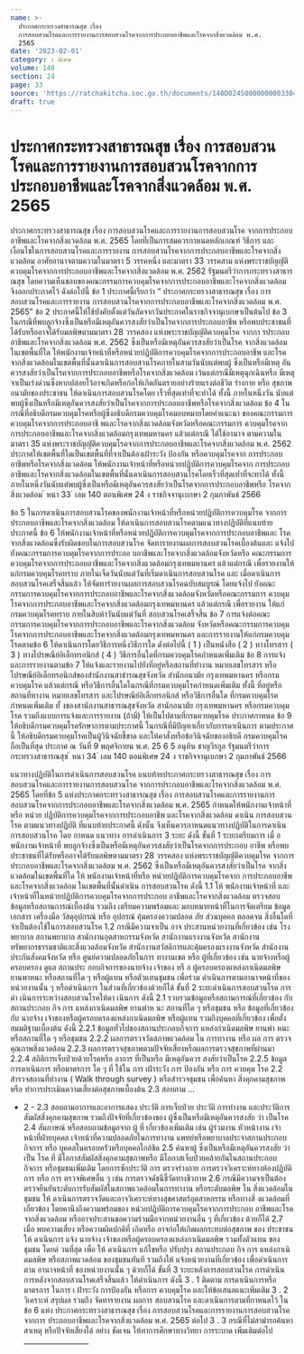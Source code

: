 ```yaml
---
name: >-
  ประกาศกระทรวงสาธารณสุข เรื่อง
  การสอบสวนโรคและการรายงานการสอบสวนโรคจากการประกอบอาชีพและโรคจากสิ่งแวดล้อม พ.ศ.
  2565
date: '2023-02-01'
category: ง พิเศษ
volume: 140
section: 24
page: 33
source: 'https://ratchakitcha.soc.go.th/documents/140D024S0000000003304.pdf'
draft: true
---
```


# ประกาศกระทรวงสาธารณสุข เรื่อง การสอบสวนโรคและการรายงานการสอบสวนโรคจากการประกอบอาชีพและโรคจากสิ่งแวดล้อม พ.ศ. 2565

ประกาศกระทรวงสาธารณสุข เรื่อง การสอบสวนโรคและการรายงานการสอบสวนโรค จากการประกอบอาชีพและโรคจากสิ่งแวดล้อม พ.ศ. 2565 โดยที่เป็นการสมควรกาหนดหลักเกณฑ์ วิธีการ และเงื่อนไขในการสอบสวนโรคและการรายงาน การสอบสวนโรคจากการประกอบอาชีพและโรคจากสิ่งแวดล้อม อาศัยอานาจตามความในมาตรา 5 วรรคหนึ่ง และมาตรา 33 วรรคสาม แห่งพระราชบัญญัติ ควบคุมโรคจากการประกอบอาชีพและโรคจากสิ่งแวดล้อม พ.ศ. 2562 รัฐมนตรีว่าการกระทรวงสาธาร ณสุข โดยความเห็นชอบของคณะกรรมการควบคุมโรคจากการประกอบอาชีพและโรคจากสิ่งแวดล้อม จึงออกประกาศไว้ ดังต่อไปนี้ ข้อ 1 ประกาศนี้เรียกว่า “ ประกาศกระทรวงสาธารณสุข เรื่อง การสอบสวนโรคและการรายงาน การสอบสวนโรคจากการประกอบอาชีพและโรคจากสิ่งแวดล้อม พ.ศ. 2565” ข้อ 2 ประกาศนี้ให้ใช้บังคับตั้งแต่วันถัดจากวันประกาศในราชกิจจานุเบกษาเป็นต้นไป ข้อ 3 ในกรณีที่พบลูกจ้างซึ่งเป็นหรือมีเหตุอันควรสงสัยว่าเป็นโรคจากการประกอบอาชีพ หรือพบประชาชนที่ได้รับหรืออาจได้รับมลพิษตามมาตรา 28 วรรคสอง แห่งพระราชบัญญัติควบคุมโรค จากกา รประกอบอาชีพและโรคจากสิ่งแวดล้อม พ.ศ. 2562 ซึ่งเป็นหรือมีเหตุอันควรสงสัยว่าเป็นโรค จากสิ่งแวดล้อมในเขตพื้นที่ใด ให้พนักงานเจ้าหน้าที่หรือหน่วยปฏิบัติการควบคุมโรคจากการประกอบอาชีพ และโรคจากสิ่งแวดล้อมในเขตพื้นที่นั้นดาเนินการสอบสวนโรคภายในสามวันนับแต่พบผู้ ซึ่งเป็นหรือมีเหตุ อันควรสงสัยว่าเป็นโรคจากการประกอบอาชีพหรือโรคจากสิ่งแวดล้อม เว้นแต่กรณีมีเหตุฉุกเฉินหรือ มีเหตุจาเป็นเร่งด่วนซึ่งหากปล่อยไว้อาจเกิดหรือก่อให้เกิดอันตรายอย่างร้ายแรงต่อชีวิต ร่างกาย หรือ สุขภาพอนามัยของประชาชน ให้ดาเนินการสอบสวนโรคโดย เร็วที่สุดเท่าที่จะทำได้ ทั้งนี้ ภายในหนึ่งวัน นับแต่พบผู้ซึ่งเป็นหรือมีเหตุอันควรสงสัยว่าเป็นโรคจากการประกอบอาชีพหรือโรคจากสิ่งแวดล้อม ข้อ 4 ในกรณีที่อธิบดีกรมควบคุมโรคหรือผู้ซึ่งอธิบดีกรมควบคุมโรคมอบหมายโดยคำแนะนา ของคณะกรรมการควบคุมโรคจากการประกอบอาชี พและโรคจากสิ่งแวดล้อมจังหวัดหรือคณะกรรมการ ควบคุมโรคจากการประกอบอาชีพและโรคจากสิ่งแวดล้อมกรุงเทพมหานคร แล้วแต่กรณี ได้ใช้อานาจ ตามความในมาตรา 35 แห่งพระราชบัญญัติควบคุมโรคจากการประกอบอาชีพและโรคจากสิ่งแวดล้อม พ.ศ. 2562 ประกาศให้เขตพื้นที่ใดเป็นเขตพื้นที่ที่จาเป็นต้องเฝ้าระวัง ป้องกัน หรือควบคุมโรคจาก การประกอบอาชีพหรือโรคจากสิ่งแวดล้อม ให้พนักงานเจ้าหน้าที่หรือหน่วยปฏิบัติการควบคุมโรคจาก การประกอบอาชีพและโรคจากสิ่งแวดล้อมในเขตพื้นที่นั้นดาเนินการสอบสวนโรคโดยเร็วที่สุดเท่ำที่จะทาได้ ทั้งนี้ ภายในหนึ่งวันนับแต่พบผู้ซึ่งเป็นหรือมีเหตุอันควรสงสัยว่าเป็นโรคจากการประกอบอาชีพหรือ โรคจากสิ่งแวดล้อม ้ หนา 33 ่ เลม 140 ตอนพิเศษ 24 ง ราชกิจจานุเบกษา 2 กุมภาพันธ์ 2566

ข้อ 5 ในการดาเนินการสอบสวนโรคของพนักงานเจ้าหน้าที่หรือหน่วยปฏิบัติการควบคุมโรค จากการประกอบอาชีพและโรคจากสิ่งแวดล้อม ให้ดาเนินการสอบสวนโรคตามแนวทางปฏิบัติที่แนบท้าย ประกาศนี้ ข้อ 6 ให้พนักงานเจ้าหน้าที่หรือหน่วยปฏิบัติการควบคุมโรคจากการประกอบอาชีพและ โรคจากสิ่งแวดล้อมซึ่งรับผิดชอบในการสอบสวนโรค จัดทารายงานผลการสอบสวนโรคเบื้องต้นและ แจ้งไปยังคณะกรรมการควบคุมโรคจากการประกอ บอาชีพและโรคจากสิ่งแวดล้อมจังหวัดหรือ คณะกรรมการควบคุมโรคจากการประกอบอาชีพและโรคจากสิ่งแวดล้อมกรุงเทพมหานคร แล้วแต่กรณี เพื่อรายงานให้แก่กรมควบคุมโรคทราบ ภายในเจ็ดวันนับแต่วันที่เริ่มดาเนินการสอบสวนโรค และ เมื่อดาเนินการสอบสวนโรคเสร็จสิ้นแล้ว ให้จัดทารำยงานผลการสอบสวนโรคฉบับสมบูรณ์ โดยแจ้งไป ยังคณะกรรมการควบคุมโรคจากการประกอบอาชีพและโรคจากสิ่งแวดล้อมจังหวัดหรือคณะกรรมการ ควบคุมโรคจากการประกอบอาชีพและโรคจากสิ่งแวดล้อมกรุงเทพมหานคร แล้วแต่กรณี เพื่อรายงาน ให้แก่กรมควบคุมโรคทราบ ภายในสิบห้าวันนับแต่วันที่ สอบสวนโรคเสร็จสิ้น ข้อ 7 การแจ้งต่อคณะกรรมการควบคุมโรคจากการประกอบอาชีพและโรคจากสิ่งแวดล้อม จังหวัดหรือคณะกรรมการควบคุมโรคจากการประกอบอาชีพและโรคจากสิ่งแวดล้อมกรุงเทพมหานคร และการรายงานให้แก่กรมควบคุมโรคตามข้อ 6 ให้ดาเนินการโดยวิธีการหนึ่งวิธีการใด ดังต่อไปนี้ ( 1 ) เป็นหนังสือ ( 2 ) ทางโทรสาร ( 3 ) ทางไปรษณีย์อิเล็กทรอนิกส์ ( 4 ) วิธีการอื่นใดที่กรมควบคุมโรคกำหนดเพิ่มเติม ข้อ 8 การแจ้งและการรายงานตามข้อ 7 ให้แจ้งและรายงานไปยังที่อยู่หรือสถานที่ทำงาน หมายเลขโทรสาร หรือไปรษณีย์อิเล็กทรอนิกส์ของสำนักงานสาธำรณสุขจังหวัด สำนักอนามัย กรุงเทพมหานคร หรือกรมควบคุมโรค แล้วแต่กรณี หรือวิธีการอื่นใดในกรณีที่กรมควบคุมโรคกำหนดเพิ่มเติม ทั้งนี้ ที่อยู่หรือสถานที่ทางาน หมายเลขโทรสาร และไปรษณีย์อิเล็กทรอนิกส์ หรือวิธีการอื่นใด ที่กรมควบคุมโรคกำหนดเพิ่มเติม ทั้ งของสานักงานสาธารณสุขจังหวัด สานักอนามัย กรุงเทพมหานคร หรือกรมควบคุมโรค รวมถึงแบบการแจ้งและการรายงาน (ถ้ามี) ให้เป็นไปตามที่กรมควบคุมโรค ประกาศกาหนด ข้อ 9 ให้อธิบดีกรมควบคุมโรครักษาการตามประกาศนี้ ในกรณีที่มีปัญหาเกี่ยวกับการดาเนินการ ตามประกาศนี้ ให้อธิบดีกรมควบคุมโรคเป็นผู้วินิจฉัยชี้ขาด และให้คาสั่งหรือข้อวินิจฉัยของอธิบดี กรมควบคุมโรคถือเป็นที่สุด ประกาศ ณ วันที่ 9 พฤศจิกายน พ.ศ. 25 6 5 อนุทิน ชาญวีรกูล รัฐมนตรีว่าการกระทรวงสาธารณสุข ้ หนา 34 ่ เลม 140 ตอนพิเศษ 24 ง ราชกิจจานุเบกษา 2 กุมภาพันธ์ 2566

แนวทางปฏิบัติในการดำเนินการสอบสวนโรค แนบท้ายประกาศกระทรวงสาธารณสุข เรื่อง การสอบสวนโรคและการรายงานการสอบสวนโรค จากการประกอบอาชีพและโรคจากสิ่งแวดล้อม พ.ศ. 2565 โดยที่ข้อ 5 แห่งประกาศกระทรวงสาธารณสุข เรื่อง การสอบสวนโรคและการรายงานการ สอบสวนโรคจากการประกอบอาชีพและโรคจากสิ่งแวดล้อม พ.ศ. 2565 กำหนดให้พนักงานเจ้าหน้าที่ หรือ หน่วย ปฏิบัติการควบคุมโรคจากการประกอบอาชีพ และโรคจากสิ่งแวดล้อม ดาเนิน การสอบสวนโรค ตามแนวทางปฏิบัติ ที่แนบท้ายประกาศนี้ ดังนั้น จึงเห็นควรกาหนดแนวทางปฏิบัติในการดาเนินการสอบสวนโรค โดย กาหนด แนวทาง การดำเนินการ 3 ระยะ ดังนี้ ขั้นที่ 1 ระยะเตรียมการ เมื่ อพนักงานเจ้าหน้าที่ พบลูกจ้างซึ่งเป็นหรือมีเหตุอันควรสงสัยว่าเป็นโรคจากการประกอบ อาชีพ หรือพบประชาชนที่ได้รับหรืออาจได้รับมลพิษตามมาตรา 28 วรรคสอง แห่งพระราชบัญญัติควบคุมโรค จากการประกอบอาชีพและโรคจากสิ่งแวดล้อม พ.ศ. 2562 ซึ่งเป็นหรือมีเหตุอันควรสงสัยว่าเป็นโรค จากสิ่งแวดล้อมในเขตพื้นที่ใด ให้ พนักงานเจ้าหน้าที่หรือ หน่วยปฏิบัติการควบคุมโรคจาก การประกอบอาชีพ และโรคจากสิ่งแวดล้อม ในเขตพื้นที่นั้นดำเนิน การสอบสวนโรค ดังนี้ 1.1 ให้ พนักงานเจ้าหน้าที่ และเจ้าหน้าที่ในหน่วยปฏิบัติการควบคุมโรคจากการประกอบ อาชีพและโรคจากสิ่งแวดล้อม ตรวจสอบข้อมูลหรือสถานการณ์เบื้องต้น รวมถึง เตรียมความพร้อมและ มอบหมายหน้าที่ในการจัดเตรียม ข้อมูล เอกสาร เครื่องมือ วัสดุอุปกรณ์ หรือ อุปกรณ์ คุ้มครองความปลอด ภัย ส่วนบุคคล ตลอดจน สิ่งอื่นใดที่จำเป็นต้องใช้ในการสอบสวนโรค 1.2 กรณีมีความจาเป็น อาจ ประสานหน่วยงานที่เกี่ยวข้อง เช่น โรงพยาบาล สถานพยาบาล สานักงานอุตสาหกรรมจังหวัด สานักงานแรงงานจังหวัด สานักงานทรัพยากรธรรมชาติและสิ่งแวดล้อมจังหวัด สำนักงานสวัสดิการและคุ้มครองแรงงานจังหวัด สำนักงานประกันสังคมจังหวัด หรือ ศูนย์ความปลอดภัยในการ ทางานเขต หรือ ผู้ที่เกี่ยวข้อง เช่น นายจ้างหรือผู้ครอบครอง ดูแล สถานประ กอบกิจการของนายจ้าง เจ้าของ หรื อ ผู้ครอบครองแหล่งกาเนิดมลพิษ ยานพาหนะ หรือสถานที่ใด ๆ หรือผู้แทน หรือตัวแทนชุมชน เพื่อร่วม ดำเนินการตามอานาจหน้าที่ของหน่วยงานนั้น ๆ หรือดำเนินการ ในส่วนที่เกี่ยวข้องด้วยก็ได้ ขั้นที่ 2 ระยะดำเนินการสอบสวนโรค การดำ เนินการระหว่างสอบสวนโรคให้ดา เนินการ ดังนี้ 2.1 รวบรวมข้อมูลหรือสถานการณ์ที่เกี่ยวข้อง กับสถานประกอบ กิจ การ แหล่งกาเนิดมลพิษ ยานพำห นะ สถานที่ใด ๆ หรือชุมชน หรือ ข้อมูลที่เกี่ยวข้องกับ นายจ้าง เจ้าของหรือผู้ครอบครองแหล่งกาเนิดมลพิษ หรือผู้แทน รวมถึงบุคคลที่เกี่ยวข้อง เพื่อตั้งสมมติฐานเบื้องต้น ดังนี้ 2.2.1 ข้อมูลทั่วไปของสถานประกอบกิจการ แหล่งกำเนิดมลพิษ ยานพำ หนะ หรือสถานที่ใด ๆ หรือชุมชน 2.2.2 ผลการตรวจวัดสภาพแวดล้อม ใน การทางาน หรือ ผล การ ตรวจคุณภาพสิ่งแวดล้อม 2.2.3 ผลการตรวจสุขภาพตามปัจจัยเสี่ยงหรือผลการตรวจสุขภาพที่ผ่านมา 2.2.4 สถิติการเจ็บป่วยด้วยโรคหรือ อาการ ที่เป็นหรือ มีเหตุอันควร สงสัยว่าเป็นโรค 2.2.5 ข้อมูล การดาเนินการ หรือมาตรการ ใด ๆ ที่ ใช้ใน การ เฝ้าระวัง การ ป้องกัน หรือ การ ควบคุม โรค 2.2 สำรวจสถานที่ทำงาน ( Walk through survey ) หรือสำรวจชุมชน เพื่อค้นหา สิ่งคุกคามสุขภาพ หรือ ทำการประเมินความเสี่ยงต่อสุขภาพเบื้องต้น 2.3 สอบถาม ...

- 2 - 2.3 สอบถามอาการและอาการแสดง ประวัติ การเจ็บป่วย ประวัติ การทำงาน และประวัติการ สัมผัสสิ่งคุกคามสุขภาพ รวมถึงปัจจัยที่เกี่ยวข้องของ ผู้ซึ่งเป็นหรือมีเหตุอันควรสงสัย ว่า เป็นโรค 2.4 สัมภาษณ์ หรือสอบถามข้อมูลจาก ผู้ ที่ เกี่ยวข้องเพิ่มเติม เช่น ผู้ร่วมงาน หัวหน้างาน เจ้าหน้าที่ฝ่ายบุคคล เจ้าหน้าที่ความปลอดภัยในการทางาน แพทย์หรือพยาบาลประจาสถานประกอบกิจการ หรือ บุคคลในครอบครัวหรือบุคคลใกล้ชิด 2.5 ค้นหาผู้ ซึ่งเป็นหรือมีเหตุอันควรสงสัย ว่าเป็น โรค ที่ มีโอกาสสัมผัสสิ่งคุกคามสุขภาพหรือ มีโอกาสเจ็บป่วยคล้ายกันในสถานประกอบกิจการ หรือชุมชนเพิ่มเติม โดยการซักประวัติ การ ตรวจร่างกาย การตรวจวิเคราะห์ทางห้องปฏิบัติการ หรือ การ ตรวจพิเศษอื่น ๆ เช่น การตรวจดัชนีชี้วัดทางชีวภาพ 2.6 กรณีมีความจาเป็นต้องตรวจยืนยันระดับการรับสัมผัสในสภาพแวดล้อมในการทางาน หรือระดับมลพิษ ใน สิ่งแวดล้อมในชุมชน ให้ ดาเนินการตรวจวัดและอาจวิเคราะห์ทางสุขศาสตร์อุตสาหกรรม หรือทางสิ่ งแวดล้อมที่เกี่ยวข้อง โดยคานึงถึงความพร้อมของ หน่วยปฏิบัติการควบคุมโรคจากการประกอบ อาชีพและโรคจากสิ่งแวดล้อม หรืออาจประสานขอความร่วมมือจากหน่วยงานอื่น ๆ ที่เกี่ยวข้อง ด้วยก็ได้ 2.7 เมื่อ พบความเสี่ยง หรือความผิดปกติที่ เกิดหรือ อาจก่อให้เกิดผลกระทบต่อสุขภาพ ของ ประชาชน ให้ ดาเนินการ แจ้ง นายจ้าง เจ้าของหรือผู้ครอบครองแหล่งกาเนิดมลพิษ รวมทั้งตัวแทน ของ ชุมชน โดยด่ วนที่สุด เพื่อ ให้ ดาเนินการ แก้ไขหรือ ปรับปรุง สถานประกอบ กิจ การ แหล่งกาเนิดมลพิษ หรือสภาพแวดล้อม ของชุมชนทันที รวมถึงให้ แจ้งหน่วยงานที่เกี่ยวข้อง เพื่อดำเนินการตาม อานาจหน้าที่ ของหน่วยงานนั้น ๆ ด้วยก็ได้ ขั้นที่ 3 ระยะหลังการสอบสวนโรค การดำเนินการหลังจากสอบสวนโรคเสร็จสิ้นแล้ว ให้ดำเนินการ ดังนี้ 3 . 1 ติดตาม การดาเนินการหรือ มาตรการ ในการ เ ฝ้าระวัง การป้องกัน หรือการ ควบคุมโรค และให้ข้อเสนอแนะเพิ่มเติม 3 . 2 วิเคราะห์ สรุปผล รวมถึง จัดทารายงาน ผลการ สอบสวนโรค และดาเนินการตามที่กาหนดไว้ ในข้อ 6 แห่ง ประกาศกระทรวงสาธารณสุข เรื่อง การสอบสวนโรคและการรายงานการสอบสวนโรคจากการ ประกอบอาชีพและโรคจากสิ่งแวดล้อม พ.ศ. 2565 ต่อไป 3 . 3 กรณีที่ไม่สามำรถค้นหาสาเหตุ หรือปัจจัยเสี่ยงได้ อย่าง ชัดเจน ให้ทาการศึกษาทางวิทยา การระบาด เพิ่มเติมต่อไป __________________
